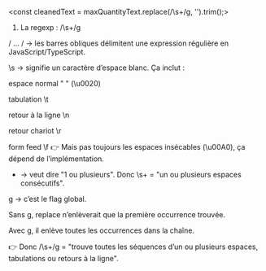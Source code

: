 
<const cleanedText = maxQuantityText.replace(/\s+/g, '').trim();>

1. La regexp : /\s+/g

/ ... / → les barres obliques délimitent une expression régulière en JavaScript/TypeScript.

\s → signifie un caractère d’espace blanc. Ça inclut :

espace normal " " (\u0020)

tabulation \t

retour à la ligne \n

retour chariot \r

form feed \f
👉 Mais pas toujours les espaces insécables (\u00A0), ça dépend de l’implémentation.

+ → veut dire "1 ou plusieurs". Donc \s+ = "un ou plusieurs espaces consécutifs".

g → c’est le flag global.

Sans g, replace n’enlèverait que la première occurrence trouvée.

Avec g, il enlève toutes les occurrences dans la chaîne.

👉 Donc /\s+/g = "trouve toutes les séquences d’un ou plusieurs espaces, tabulations ou retours à la ligne".